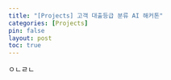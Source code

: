 ```yaml
---
title: "[Projects] 고객 대출등급 분류 AI 해커톤"
categories: [Projects]
pin: false
layout: post
toc: true
---
```

ㅇㄴㄹㄴ